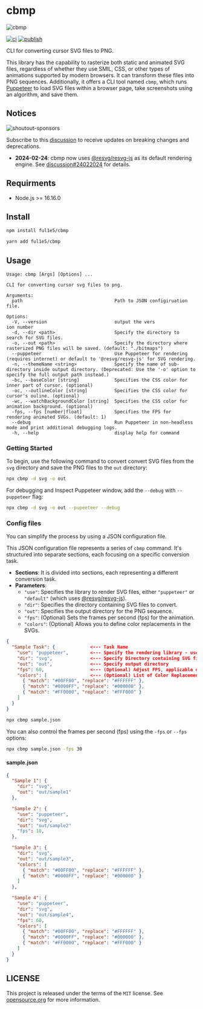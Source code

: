 # cbmp

![cbmp](https://github.com/ful1e5/cbmp/assets/24286590/3d699383-9c54-41f0-8786-e2817410c068)

[![ci](https://github.com/ful1e5/cbmp/actions/workflows/ci.yml/badge.svg)](https://github.com/ful1e5/cbmp/actions/workflows/ci.yml)
[![publish](https://github.com/ful1e5/cbmp/actions/workflows/publish.yml/badge.svg)](https://github.com/ful1e5/cbmp/actions/workflows/publish.yml)

CLI for converting cursor SVG files to PNG.

This library has the capability to rasterize both static and animated SVG files, regardless of whether they use SMIL, CSS, or other types of animations supported by modern browsers. It can transform these files into PNG sequences. Additionally, it offers a CLI tool named `cbmp`, which runs [Puppeteer](https://www.npmjs.com/package/puppeteer) to load SVG files within a browser page, take screenshots using an algorithm, and save them.

## Notices

<!-- If you're interested, you can learn more about "sponsor-spotlight" on
 https://dev.to/ful1e5/lets-give-recognition-to-those-supporting-our-work-on-github-sponsors-b00 -->

![shoutout-sponsors](https://sponsor-spotlight.vercel.app/sponsor?login=ful1e5)

Subscribe to this [discussion](https://github.com/ful1e5/cbmp/discussions/3)
to receive updates on breaking changes and deprecations.

-   **2024-02-24**: cbmp now uses [@resvg/resvg-js](https://github.com/yisibl/resvg-js) as its
    default rendering engine. See
    [discussion#24022024](https://github.com/ful1e5/cbmp/discussions/3#discussioncomment-8580986)
    for details.

## Requirments

-   Node.js >= 16.16.0

## Install

```bash
npm install ful1e5/cbmp
```

```bash
yarn add ful1e5/cbmp
```

## Usage

```
Usage: cbmp [Args] [Options] ...

CLI for converting cursor svg files to png.

Arguments:
  path                                  Path to JSON configiruation file.

Options:
  -V, --version                         output the vers
ion number
  -d, --dir <path>                      Specify the directory to search for SVG files.
  -o, --out <path>                      Specify the directory where rasterized PNG files will be saved. (default: "./bitmaps")
  --puppeteer                           Use Puppeteer for rendering (requires internet) or default to '@resvg/resvg-js' for SVG rendering.
  -n, --themeName <string>              Specify the name of sub-directory inside output directory. (Deprecated: Use the '-o' option to specify the full output path instead.)
  -bc, --baseColor [string]             Specifies the CSS color for inner part of cursor. (optional)
  -oc, --outlineColor [string]          Specifies the CSS color for cursor's ouline. (optional)
  -wc, --watchBackgroundColor [string]  Specifies the CSS color for animation background. (optional)
  -fps, --fps [number|float]            Specifies the FPS for rendering animated SVGs. (default: 1)
  --debug                               Run Puppeteer in non-headless mode and print additional debugging logs.
  -h, --help                            display help for command
```

### Getting Started

To begin, use the following command to convert convert SVG files from the `svg` directory and save the PNG files to the `out` directory:

```bash
npx cbmp -d svg -o out
```

For debugging and Inspect Puppeteer window, add the `--debug` with `--puppeteer` flag:

```bash
npx cbmp -d svg -o out --pupeeteer --debug
```

### Config files

You can simplify the process by using a JSON configuration file.

This JSON configuration file represents a series of `cbmp` command. It's structured into separate sections, each focusing on a specific conversion task.

-   **Sections**: It is divided into sections, each representing a different conversion task.
-   **Parameters**:
    -   `"use"`: Specifies the library to render SVG files, either `"puppeteer"` or `"default"` (which uses [@resvg/resvg-js](https://github.com/yisibl/resvg-js)).
    -   `"dir"`: Specifies the directory containing SVG files to convert.
    -   `"out"`: Specifies the output directory for the PNG sequence.
    -   `"fps"`: (Optional) Sets the frames per second (fps) for the animation.
    -   `"colors"`: (Optional) Allows you to define color replacements in the SVGs.

```json
{
  "Sample Task": {             <--- Task Name
    "use": "puppeteer",        <--- Specify the rendering library - use "puppeteer" or "default"
    "dir": "svg",              <--- Specify Directory containing SVG files
    "out": "out",              <--- Specify output directory
    "fps": 60,                 <--- (Optional) Adjust FPS, applicable only when using "puppeteer"
    "colors": [                <--- (Optional) List of Color Replacements
      { "match": "#00FF00", "replace": "#FFFFFF" },
      { "match": "#0000FF", "replace": "#000000" },
      { "match": "#FF0000", "replace": "#FFF000" }
    ]
  }
}
```

```bash
npx cbmp sample.json
```

You can also control the frames per second (fps) using the `-fps` or `--fps` options:

```bash
npx cbmp sample.json -fps 30
```

#### sample.json

```json
{
  "Sample 1": {
    "dir": "svg",
    "out": "out/sample1"
  },

  "Sample 2": {
    "use": "puppeteer",
    "dir": "svg",
    "out": "out/sample2"
    "fps": 10,
  },

  "Sample 3": {
    "dir": "svg",
    "out": "out/sample3",
    "colors": [
      { "match": "#00FF00", "replace": "#FFFFFF" },
      { "match": "#0000FF", "replace": "#000000" }
    ]
  },

  "Sample 4": {
    "use": "puppeteer",
    "dir": "svg",
    "out": "out/sample4",
    "fps": 60,
    "colors": [
      { "match": "#00FF00", "replace": "#FFFFFF" },
      { "match": "#0000FF", "replace": "#000000" },
      { "match": "#FF0000", "replace": "#FFF000" }
    ]
  }
}
```

## LICENSE

This project is released under the terms of the `MIT` license.
See [opensource.org](https://opensource.org/licenses/MIT) for more information.
